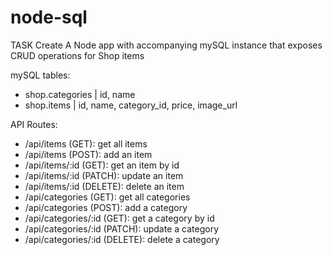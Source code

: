 # node-sql
TASK 
Create A Node app with accompanying mySQL instance that exposes CRUD operations for Shop items

mySQL tables:
- shop.categories | id, name
- shop.items | id, name, category_id, price, image_url

API Routes:
- /api/items (GET): get all items
- /api/items (POST): add an item
- /api/items/:id (GET): get an item by id
- /api/items/:id (PATCH): update an item
- /api/items/:id (DELETE): delete an item
- /api/categories (GET): get all categories
- /api/categories (POST): add a category
- /api/categories/:id (GET): get a category by id
- /api/categories/:id (PATCH): update a category
- /api/categories/:id (DELETE): delete a category 
